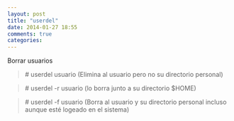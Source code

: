 ```yaml
---
layout: post
title: "userdel"
date: 2014-01-27 18:55
comments: true
categories: 
---
```

Borrar usuarios 

>\# userdel usuario (Elimina al usuario pero no su directorio personal)

>\# userdel -r usuario (lo borra junto a su directorio $HOME)

>\# userdel -f usuario (Borra al usuario y su directorio personal incluso aunque esté logeado en el sistema)

